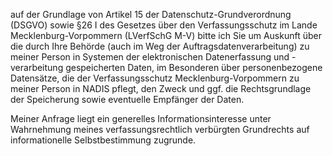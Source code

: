 auf der Grundlage von Artikel 15 der Datenschutz-Grundverordnung (DSGVO) sowie
§26 I des Gesetzes über den Verfassungsschutz im Lande Mecklenburg-Vorpommern
(LVerfSchG M-V) bitte ich Sie um Auskunft über die durch Ihre Behörde (auch im Weg
der Auftragsdatenverarbeitung) zu meiner Person in Systemen der elektronischen Datenerfassung
und -verarbeitung gespeicherten Daten, im Besonderen über personenbezogene Datensätze,
die der Verfassungsschutz Mecklenburg-Vorpommern zu meiner Person in NADIS pflegt,
den Zweck und ggf. die Rechtsgrundlage der Speicherung sowie eventuelle Empfänger
der Daten.

Meiner Anfrage liegt ein generelles Informationsinteresse unter Wahrnehmung
meines verfassungsrechtlich verbürgten Grundrechts auf informationelle
Selbstbestimmung zugrunde.
